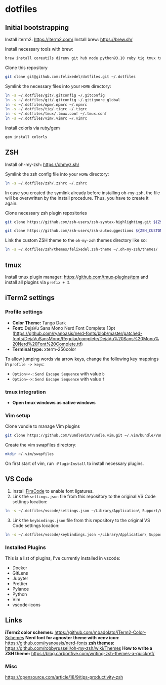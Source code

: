 # dotfiles

## Initial bootstrapping

Install iterm2: https://iterm2.com/
Install brew: https://brew.sh/

Install necessary tools with brew:
```bash
brew install coreutils direnv git hub node python@3.10 ruby tig tmux tree vim zsh
```

Clone this repository

```bash
git clone git@github.com:felixedel/dotfiles.git ~/.dotfiles
```

Symlink the necessary files into your `HOME` directory:
```bash
ln -s ~/.dotfiles/git/.gitconfig ~/.gitconfig
ln -s ~/.dotfiles/git/.gitconfig ~/.gitignore_global
ln -s ~/.dotfiles/npm/.npmrc ~/.npmrc
ln -s ~/.dotfiles/tig/.tigrc ~/.tigrc
ln -s ~/.dotfiles/tmux/.tmux.conf ~/.tmux.conf
ln -s ~/.dotfiles/vim/.vimrc ~/.vimrc
```

Install colorls via ruby/gem
```bash
gem install colorls
```
## ZSH

Install oh-my-zsh: https://ohmyz.sh/

Symlink the zsh config file into your `HOME` directory:
```bash
ln -s ~/.dotfiles/zsh/.zshrc ~/.zshrc
```

In case you created the symlink already before installing oh-my-zsh, the file
will be overwritten by the install procedure. Thus, you have to create it
again.

Clone necessary zsh plugin repositories

```bash
git clone https://github.com/zsh-users/zsh-syntax-highlighting.git ${ZSH_CUSTOM:-~/.oh-my-zsh/custom}/plugins/zsh-syntax-highlighting
```

```bash
git clone https://github.com/zsh-users/zsh-autosuggestions ${ZSH_CUSTOM:-~/.oh-my-zsh/custom}/plugins/zsh-autosuggestions
```

Link the custom ZSH theme to the `oh-my-zsh` themes directory like so:

```bash
ln -s ~/.dotfiles/zsh/themes/felixedel.zsh-theme ~/.oh-my-zsh/themes/
```

## tmux

Install tmux plugin manager: https://github.com/tmux-plugins/tpm and install all
plugins via `prefix + I`.

## iTerm2 settings

### Profile settings
- **Color Theme:** Tango Dark
- **Font:** DejaVu Sans Mono Nerd Font Complete 13pt (https://github.com/ryanoasis/nerd-fonts/blob/master/patched-fonts/DejaVuSansMono/Regular/complete/DejaVu%20Sans%20Mono%20Nerd%20Font%20Complete.ttf)
- **Terminal type:** xterm-256color

To allow jumping words via arrow keys, change the following key mappings in `profile -> keys`:
- `Option+<-`: `Send Escape Sequence` with value `b`
- `Option+->`: `Send Escape Sequence` with value `f`

### tmux integration
- **Open tmux windows as native windows**

### Vim setup

Clone vundle to manage Vim plugins
```bash
git clone https://github.com/VundleVim/Vundle.vim.git ~/.vim/bundle/Vundle.vim
```

Create the vim swapfiles directory:
```bash
mkdir ~/.vim/swapfiles
```

On first start of vim, run `:PluginInstall` to install necessary plugins.

## VS Code
1. Install [FiraCode](https://github.com/tonsky/FiraCode) to enable font ligatures.
2. Link the `settings.json` file from this repository to the original VS Code settings location:
```bash
ln -s ~/.dotfiles/vscode/settings.json ~/Library/Application\ Support/Code/User/settings.json
```
3. Link the `keybindings.json` file from this repository to the original VS Code settings location:
```bash
ln -s ~/.dotfiles/vscode/keybindings.json ~/Library/Application\ Support/Code/User/keybindings.json
```

### Installed Plugins

This is a list of plugins, I've currently installed in vscode:

- Docker
- GitLens
- Jupyter
- Prettier
- Pylance
- Python
- Vim
- vscode-icons

## Links
**iTerm2 color schemes:** https://github.com/mbadolato/iTerm2-Color-Schemes
**Nerd font for agnoster theme with venv icon:** https://github.com/ryanoasis/nerd-fonts
**zsh themes:** https://github.com/robbyrussell/oh-my-zsh/wiki/Themes
**How to write a ZSH theme:** https://blog.carbonfive.com/writing-zsh-themes-a-quickref/

### Misc
https://opensource.com/article/18/9/tips-productivity-zsh

